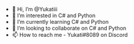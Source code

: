 - 👋 Hi, I’m @Yukatiii
- 👀 I’m interested in C# and Python
- 🌱 I’m currently learning C# and Python
- 💞️ I’m looking to collaborate on C# and Python
- 📫 How to reach me - Yukati#8089 on Discord

<!---
Yukatiii/Yukatiii is a ✨ special ✨ repository because its `README.md` (this file) appears on your GitHub profile.
You can click the Preview link to take a look at your changes.
--->
